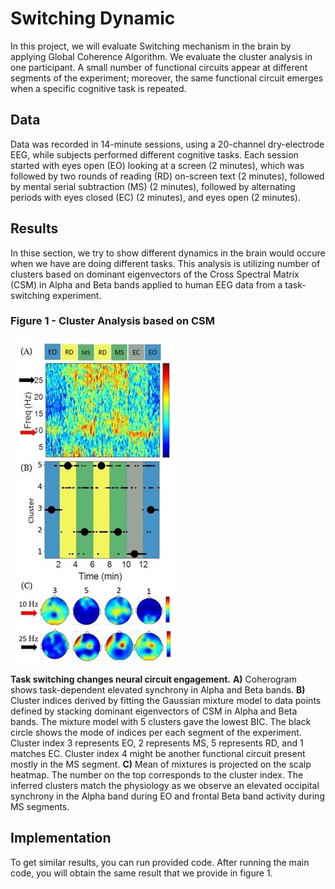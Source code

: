 # Switching Dynamic 

In this project, we will evaluate Switching mechanism in the brain by applying Global Coherence Algorithm. 
We evaluate the cluster analysis in one participant. A small number of functional circuits appear at different segments of the experiment; moreover, the same functional circuit emerges when a specific cognitive task is repeated.

## Data
Data was recorded in 14-minute sessions, using a 20-channel dry-electrode EEG, while subjects performed different cognitive tasks. Each session started with eyes open (EO) looking at a screen (2 minutes), which was followed by two rounds of reading (RD) on-screen text (2 minutes), followed by mental serial subtraction (MS) (2 minutes), followed by alternating periods with eyes closed (EC) (2 minutes), and eyes open (2 minutes). 

## Results
In thise section, we try to show different dynamics in the brain would occure when we have are doing different tasks. 
This analysis is utilizing number of clusters based on dominant eigenvectors of the Cross Spectral Matrix (CSM) in Alpha and Beta bands applied to human EEG data from a task-switching experiment.

### Figure 1 - Cluster Analysis based on CSM
![ ](imgs/cluster_analysis.jpg)

**Task switching changes neural circuit engagement.** **A)** Coherogram shows task-dependent elevated synchrony in Alpha and Beta bands. **B)** Cluster indices derived by fitting the Gaussian mixture model to data points defined by stacking dominant eigenvectors of CSM in Alpha and Beta bands. The mixture model with 5 clusters gave the lowest BIC. The black circle shows the mode of indices per each segment of the experiment. Cluster index 3 represents EO, 2 represents MS, 5 represents RD, and 1 matches EC. Cluster index 4 might be another functional circuit present mostly in the MS segment. **C)** Mean of mixtures is projected on the scalp heatmap. The number on the top corresponds to the cluster index. The inferred clusters match the physiology as we observe an elevated occipital synchrony in the Alpha band during EO and frontal Beta band activity during MS segments.


## Implementation 
To get similar results, you can run provided code. After running the main code, you will obtain the same result that we provide in figure 1. 

